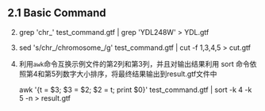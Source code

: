 ## 2.1 Basic Command

2. 
    grep 'chr_' test_command.gtf | grep 'YDL248W' > YDL.gtf

3. 
    sed 's/chr_/chromosome_/g' test_command.gtf | cut -f 1,3,4,5 > cut.gtf

4. 利用`awk`命令互换示例文件的第2列和第3列，并且对输出结果利用 sort 命令依照第4和第5列数字大小排序，将最终结果输出到result.gtf文件中

    awk '{t = $3; $3 = $2; $2 = t; print $0}' test_command.gtf | sort -k 4 -k 5 -n > result.gtf


